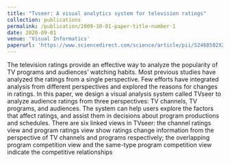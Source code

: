 ```yaml
---
title: "Tvseer: A visual analytics system for television ratings"
collection: publications
permalink: /publication/2009-10-01-paper-title-number-1
date: 2020-09-01
venue: 'Visual Informatics'
paperurl: 'https://www.sciencedirect.com/science/article/pii/S2468502X20300279'
---
```


The television ratings provide an effective way to analyze the popularity of TV programs and audiences’ watching habits. Most previous studies have analyzed the ratings from a single perspective. Few efforts have integrated analysis from different perspectives and explored the reasons for changes in ratings. In this paper, we design a visual analysis system called TVseer to analyze audience ratings from three perspectives: TV channels, TV programs, and audiences. The system can help users explore the factors that affect ratings, and assist them in decisions about program productions and schedules. There are six linked views in TVseer: the channel ratings view and program ratings view show ratings change information from the perspective of TV channels and programs respectively; the overlapping program competition view and the same-type program competition view indicate the competitive relationships